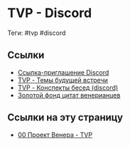 # TVP - Discord

Теги: #tvp #discord

## Ссылки

* [Ссылка-приглашение Discord](https://discord.gg/PXuZmXdTkv)
* [TVP - Темы будущей встречи](TVP%20-%20%D0%A2%D0%B5%D0%BC%D1%8B%20%D0%B1%D1%83%D0%B4%D1%83%D1%89%D0%B5%D0%B9%20%D0%B2%D1%81%D1%82%D1%80%D0%B5%D1%87%D0%B8.md)
* [TVP - Конспекты бесед (discord)](TVP%20-%20%D0%9A%D0%BE%D0%BD%D1%81%D0%BF%D0%B5%D0%BA%D1%82%D1%8B%20%D0%B1%D0%B5%D1%81%D0%B5%D0%B4%20(discord).md)
* [Золотой фонд цитат венерианцев](%D0%97%D0%BE%D0%BB%D0%BE%D1%82%D0%BE%D0%B9%20%D1%84%D0%BE%D0%BD%D0%B4%20%D1%86%D0%B8%D1%82%D0%B0%D1%82%20%D0%B2%D0%B5%D0%BD%D0%B5%D1%80%D0%B8%D0%B0%D0%BD%D1%86%D0%B5%D0%B2.md)

## Ссылки на эту страницу

* [00 Проект Венера - TVP](00%20%D0%9F%D1%80%D0%BE%D0%B5%D0%BA%D1%82%20%D0%92%D0%B5%D0%BD%D0%B5%D1%80%D0%B0%20-%20TVP.md)
